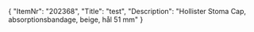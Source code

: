 {
  "ItemNr": "202368",
  "Title": "test",
  "Description": "Hollister Stoma Cap, absorptionsbandage, beige, hål 51 mm"
}